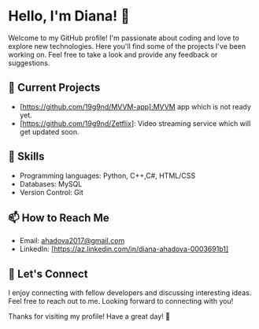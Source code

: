 # Hello, I'm Diana! 👋

Welcome to my GitHub profile! I'm passionate about coding and love to explore new technologies. Here you'll find some of the projects I've been working on. Feel free to take a look and provide any feedback or suggestions.

## 🔭 Current Projects

- [https://github.com/19g9nd/MVVM-app]:MVVM app which is not ready yet.
- [https://github.com/19g9nd/Zetflix]: Video streaming service which will get updated soon.

## 🌱 Skills

- Programming languages: Python, C++,C#, HTML/CSS
- Databases: MySQL
- Version Control: Git

## 📫 How to Reach Me

- Email: ahadova2017@gmail.com
- LinkedIn: [https://az.linkedin.com/in/diana-ahadova-0003691b1]

## 💬 Let's Connect

I enjoy connecting with fellow developers and discussing interesting ideas. Feel free to reach out to me. Looking forward to connecting with you!


Thanks for visiting my profile! Have a great day! 🚀
